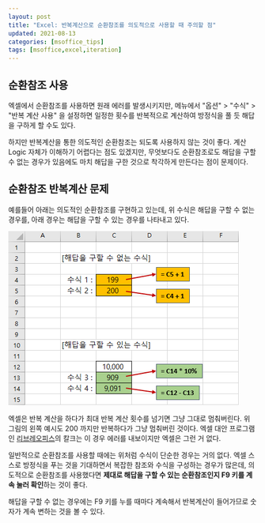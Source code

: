 ```yaml
---
layout: post
title: "Excel: 반복계산으로 순환참조를 의도적으로 사용할 때 주의할 점"
updated: 2021-08-13
categories: [msoffice_tips]
tags: [msoffice,excel,iteration]
---
```


## 순환참조 사용

엑셀에서 순환참조를 사용하면 원래 에러를 발생시키지만, 메뉴에서 "옵션" > "수식" > "반복 계산 사용" 을 설정하면 일정한 횟수를 반복적으로 계산하여 방정식을 풀 듯 해답을 구하게 할 수도 있다.

하지만 반복계산을 통한 의도적인 순환참조는 되도록 사용하지 않는 것이 좋다. 계산 Logic 자체가 이해하기 어렵다는 점도 있겠지만, 무엇보다도 순환참조로도 해답을 구할 수 없는 경우가 있음에도 마치 해답을 구한 것으로 착각하게 만든다는 점이 문제이다.

## 순환참조 반복계산 문제

예를들어 아래는 의도적인 순환참조를 구현하고 있는데, 위 수식은 해답을 구할 수 없는 경우를, 아래 경우는 해답을 구할 수 있는 경우를 나타내고 있다.

![그림00](/img/msoffice/tips/tips-0040.png)

엑셀은 반복 계산을 하다가 최대 반복 계산 횟수를 넘기면 그냥 그대로 멈춰버린다. 위 그림의 왼쪽 예시도 200 까지만 반복하다가 그냥 멈춰버린 것이다. 엑셀 대안 프로그램인 [리브레오피스](https://ko.libreoffice.org/)의 칼크는 이 경우 에러를 내보이지만 엑셀은 그런 거 없다.

일반적으로 순환참조를 사용할 때에는 위처럼 수식이 단순한 경우는 거의 없다. 엑셀 스스로 방정식을 푸는 것을 기대하면서 복잡한 참조와 수식을 구성하는 경우가 많은데, 의도적으로 순환참조를 사용했다면 **제대로 해답을 구할 수 있는 순환참조인지 F9 키를 계속 눌러 확인**하는 것이 좋다.

해답을 구할 수 없는 경우에는 F9 키를 누를 때마다 계속해서 반복계산이 들어가므로 숫자가 계속 변하는 것을 볼 수 있다.